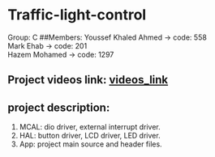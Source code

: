 # Traffic-light-control
Group: C
##Members: 
Youssef Khaled Ahmed -> code: 558 <br />
Mark Ehab            -> code: 201 <br />
Hazem Mohamed        -> code: 1297 <br />
## Project videos link: [videos_link](https://drive.google.com/drive/folders/1z5pV-ZOQ4_Oc_GvNU5xb3_KsFEYT7HRE?usp=sharing) <br />
## project description: 
1. MCAL: dio driver, external interrupt driver.
2. HAL: button driver, LCD driver, LED driver.
3. App: project main source and header files.

